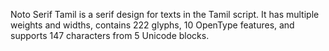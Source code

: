 Noto Serif Tamil is a serif design for texts in the Tamil script. It has multiple weights and widths, contains 222 glyphs, 10 OpenType features, and supports 147 characters from 5 Unicode blocks.